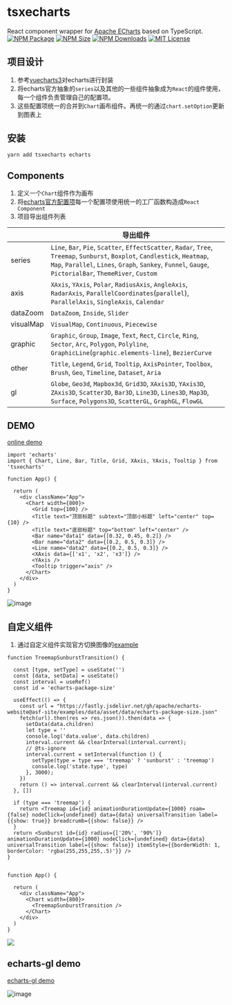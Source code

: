 # tsxecharts
React component wrapper for [Apache ECharts](https://github.com/apache/echarts) based on TypeScript.  
<a href="https://www.npmjs.com/package/tsxecharts"><img alt="NPM Package" src="https://img.shields.io/npm/v/tsxecharts.svg?style=flat-square"></a>
<a href="https://www.npmjs.com/package/tsxecharts"><img alt="NPM Size" src="https://img.shields.io/bundlephobia/minzip/tsxecharts"></a>
<a href="https://www.npmjs.com/package/tsxecharts"><img alt="NPM Downloads" src="https://img.shields.io/npm/dm/tsxecharts?logo=npm&style=flat-square"></a>
<a href="/LICENSE"><img src="https://img.shields.io/github/license/lloydzhou/tsxecharts?style=flat-square" alt="MIT License"></a>

## 项目设计
1. 参考[vuecharts3](https://github.com/lloydzhou/vuecharts)对echarts进行封装
2. 将echarts官方抽象的`series`以及其他的一些组件抽象成为`React`的组件使用，每一个组件负责管理自己的配置项。
3. 这些配置项统一的合并到`Chart`画布组件。再统一的通过`chart.setOption`更新到图表上


## 安装
```
yarn add tsxecharts echarts
```

## Components

1. 定义一个`Chart`组件作为画布
2. 将[echarts官方配置项](https://echarts.apache.org/zh/option.html#title)每一个配置项使用统一的工厂函数构造成`React Component`
3. 项目导出组件列表

||导出组件|
|---|---|
|series|`Line`, `Bar`, `Pie`, `Scatter`, `EffectScatter`, `Radar`, `Tree`, `Treemap`, `Sunburst`, `Boxplot`, `Candlestick`, `Heatmap`, `Map`, `Parallel`, `Lines`, `Graph`, `Sankey`, `Funnel`, `Gauge`, `PictorialBar`, `ThemeRiver`, `Custom`|
|axis|`XAxis`, `YAxis`, `Polar`, `RadiusAxis`, `AngleAxis`, `RadarAxis`, `ParallelCoordinates`(`parallel`), `ParallelAxis`, `SingleAxis`, `Calendar`|
|dataZoom|`DataZoom`, `Inside`, `Slider`|
|visualMap|`VisualMap`, `Continuous`, `Piecewise`|
|graphic|`Graphic`, `Group`, `Image`, `Text`, `Rect`, `Circle`, `Ring`, `Sector`, `Arc`, `Polygon`, `Polyline`, `GraphicLine`(`graphic.elements-line`), `BezierCurve`|
|other|`Title`, `Legend`, `Grid`, `Tooltip`, `AxisPointer`, `Toolbox`, `Brush`, `Geo`, `Timeline`, `Dataset`, `Aria`|
|gl|`Globe`, `Geo3d`, `Mapbox3d`, `Grid3D`, `XAxis3D`, `YAxis3D`, `ZAxis3D`, `Scatter3D`, `Bar3D`, `Line3D`, `Lines3D`, `Map3D`, `Surface`, `Polygons3D`, `ScatterGL`, `GraphGL`, `FlowGL`|



## DEMO
[online demo](https://codesandbox.io/s/tsxecharts-demo-r9wi86?file=/src/App.tsx)  

```
import 'echarts'
import { Chart, Line, Bar, Title, Grid, XAxis, YAxis, Tooltip } from 'tsxecharts'

function App() {

  return (
    <div className="App">
      <Chart width={800}>
        <Grid top={100} />
        <Title text="顶部标题" subtext="顶部小标题" left="center" top={10} />
        <Title text="底部标题" top="bottom" left="center" />
        <Bar name="data1" data={[0.32, 0.45, 0.2]} />
        <Bar name="data2" data={[0.2, 0.5, 0.3]} />
        <Line name="data2" data={[0.2, 0.5, 0.3]} />
        <XAxis data={['x1', 'x2', 'x3']} />
        <YAxis />
        <Tooltip trigger="axis" />
      </Chart>
    </div>
  )
}

```

![image](https://user-images.githubusercontent.com/1826685/174950158-e5f8258d-b0b9-4c39-be90-7eefbb7667f0.png)


## 自定义组件

1. 通过自定义组件实现官方切换图像的[example](https://echarts.apache.org/examples/zh/editor.html?c=treemap-sunburst-transition)

```
function TreemapSunburstTransition() {

  const [type, setType] = useState('')
  const [data, setData] = useState()
  const interval = useRef()
  const id = 'echarts-package-size'

  useEffect(() => {
    const url = "https://fastly.jsdelivr.net/gh/apache/echarts-website@asf-site/examples/data/asset/data/echarts-package-size.json"
    fetch(url).then(res => res.json()).then(data => {
      setData(data.children)
      let type = ''
      console.log('data.value', data.children)
      interval.current && clearInterval(interval.current);
      // @ts-ignore
      interval.current = setInterval(function () {
        setType(type = type === 'treemap' ? 'sunburst' : 'treemap')
        console.log('state.type', type)
      }, 3000);
    })
    return () => interval.current && clearInterval(interval.current)
  }, [])

  if (type === 'treemap') {
    return <Treemap id={id} animationDurationUpdate={1000} roam={false} nodeClick={undefined} data={data} universalTransition label={{show: true}} breadcrumb={{show: false}} />
  }
  return <Sunburst id={id} radius={['20%', '90%']} animationDurationUpdate={1000} nodeClick={undefined} data={data} universalTransition label={{show: false}} itemStyle={{borderWidth: 1, borderColor: 'rgba(255,255,255,.5)'}} />
}


function App() {

  return (
    <div className="App">
      <Chart width={800}>
        <TreemapSunburstTransition />
      </Chart>
    </div>
  )
}
```

![](https://fastly.jsdelivr.net/gh/apache/echarts-website@asf-site/examples/data/thumb/treemap-sunburst-transition.webp?_v_=1655181358610)

## echarts-gl demo
[echarts-gl demo](https://codesandbox.io/s/tsxecharts-gl-demo-n20g3n?file=/src/App.tsx)  

![image](https://user-images.githubusercontent.com/1826685/220146605-23cda247-4d5f-400e-8d09-10b44f3cef24.png)



